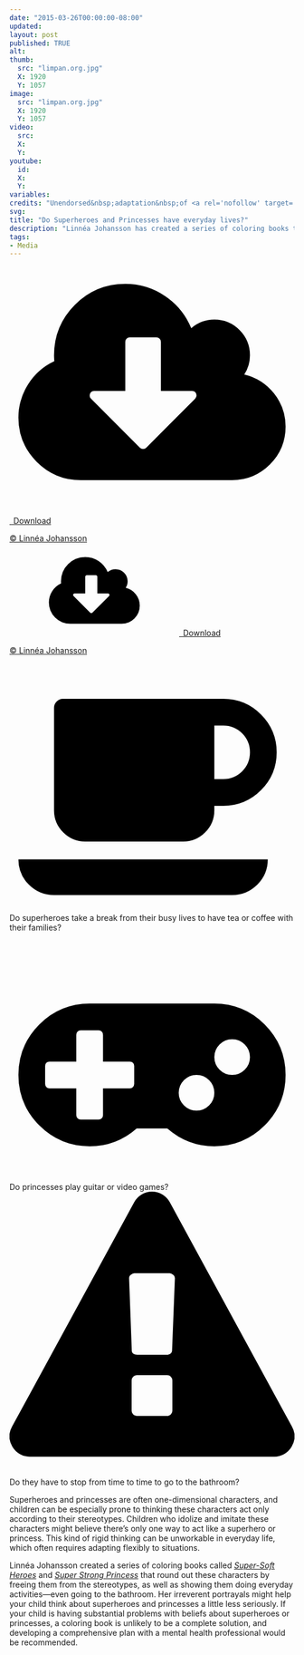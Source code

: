 ```yaml
---
date: "2015-03-26T00:00:00-08:00"
updated:
layout: post
published: TRUE
alt:
thumb:
  src: "limpan.org.jpg"
  X: 1920
  Y: 1057
image:
  src: "limpan.org.jpg"
  X: 1920
  Y: 1057
video:
  src: 
  X: 
  Y: 
youtube:
  id:
  X:
  Y:
variables:
credits: "Unendorsed&nbsp;adaptation&nbsp;of <a rel='nofollow' target='_blank' href='http://limpan.org/supermjukahjaltar/'>Super-Mjuka&nbsp;Hjältar &copy;&nbsp;Linnéa&nbsp;Johansson</a>"
svg:
title: "Do Superheroes and Princesses have everyday lives?"
description: "Linnéa Johansson has created a series of coloring books that can be the start of a conversation exploring questions about the everyday lives of heros."
tags:
- Media
---
```

<div class="float right side">
	<div>
		<a class="download" rel="nofollow" href="{{site.url}}/Super-Soft-Heroes.pdf" download="CDavidMaxey.com-Super-Soft-Heroes.pdf">
			<amp-img alt="Super Soft Heroes by Linnéa Johansson" width="414" height="536" src="{{site.cache}}/books/Super-Soft-Heroes.jpg" sizes="8.625rem"></amp-img>
			<div><svg id="svg-download" class="fontawesome" xmlns="http://www.w3.org/2000/svg" viewBox="0 0 2048 1792"><path d="M1344 928q0-14-9-23t-23-9h-224v-352q0-13-9.5-22.5t-22.5-9.5h-192q-13 0-22.5 9.5t-9.5 22.5v352h-224q-13 0-22.5 9.5t-9.5 22.5q0 14 9 23l352 352q9 9 23 9t23-9l351-351q10-12 10-24zm640 224q0 159-112.5 271.5t-271.5 112.5h-1088q-185 0-316.5-131.5t-131.5-316.5q0-130 70-240t188-165q-2-30-2-43 0-212 150-362t362-150q156 0 285.5 87t188.5 231q71-62 166-62 106 0 181 75t75 181q0 76-41 138 130 31 213.5 135.5t83.5 238.5z"/></svg>&ensp;Download</div>
		</a>
		<p class="credits"><a rel="nofollow noreferrer" target="_blank" href="http://limpan.org/supermjukahjaltar/">&copy;&nbsp;Linnéa Johansson</a></p>
	</div>
	<div>
		<a class="download" rel="nofollow" href="{{site.url}}/Super-Strong-Princess.pdf" download="CDavidMaxey.com-Super-Strong-Princess.pdf">
		<amp-img alt="Super Strong Princess by Linnéa Johansson" width="414" height="536" src="{{site.cache}}/books/Super-Strong-Princess.jpg" sizes="8.625rem"></amp-img>
		<div><svg class="fontawesome"><use xlink:href="#svg-download"/></svg>&ensp;Download</div>
		</a>
		<p class="credits"><a rel="nofollow noreferrer" target="_blank" href="http://limpan.org/superstrong/">&copy;&nbsp;Linnéa Johansson</a></p>
	</div>
</div>
<div class="fontawesomelist">
<div><svg class="fontawesome" viewBox="0 0 2048 1792" xmlns="http://www.w3.org/2000/svg"><path d="M1728 640q0-80-56-136t-136-56h-64v384h64q80 0 136-56t56-136zm-1664 768h1792q0 106-75 181t-181 75h-1280q-106 0-181-75t-75-181zm1856-768q0 159-112.5 271.5t-271.5 112.5h-64v32q0 92-66 158t-158 66h-704q-92 0-158-66t-66-158v-736q0-26 19-45t45-19h1152q159 0 271.5 112.5t112.5 271.5z"/></svg>Do superheroes take a break from their busy lives to have tea or coffee with their families?</div>
<div><svg class="fontawesome" viewBox="0 0 2048 1792" xmlns="http://www.w3.org/2000/svg"><path d="M896 1088v-128q0-14-9-23t-23-9h-192v-192q0-14-9-23t-23-9h-128q-14 0-23 9t-9 23v192h-192q-14 0-23 9t-9 23v128q0 14 9 23t23 9h192v192q0 14 9 23t23 9h128q14 0 23-9t9-23v-192h192q14 0 23-9t9-23zm576 64q0-53-37.5-90.5t-90.5-37.5-90.5 37.5-37.5 90.5 37.5 90.5 90.5 37.5 90.5-37.5 37.5-90.5zm256-256q0-53-37.5-90.5t-90.5-37.5-90.5 37.5-37.5 90.5 37.5 90.5 90.5 37.5 90.5-37.5 37.5-90.5zm256 128q0 212-150 362t-362 150q-192 0-338-128h-220q-146 128-338 128-212 0-362-150t-150-362 150-362 362-150h896q212 0 362 150t150 362z"/></svg>Do princesses play guitar or video games?</div>
<div><svg class="fontawesome" viewBox="0 0 1792 1792" xmlns="http://www.w3.org/2000/svg"><path d="M1024 1375v-190q0-14-9.5-23.5t-22.5-9.5h-192q-13 0-22.5 9.5t-9.5 23.5v190q0 14 9.5 23.5t22.5 9.5h192q13 0 22.5-9.5t9.5-23.5zm-2-374l18-459q0-12-10-19-13-11-24-11h-220q-11 0-24 11-10 7-10 21l17 457q0 10 10 16.5t24 6.5h185q14 0 23.5-6.5t10.5-16.5zm-14-934l768 1408q35 63-2 126-17 29-46.5 46t-63.5 17h-1536q-34 0-63.5-17t-46.5-46q-37-63-2-126l768-1408q17-31 47-49t65-18 65 18 47 49z"/></svg>Do they have to stop from time to time to go to the bathroom?</div>
</div>

Superheroes and princesses are often one-dimensional characters, and children can be especially prone to thinking these characters act only according to their stereotypes. Children who idolize and imitate these characters might believe there’s only one way to act like a superhero or princess. This kind of rigid thinking can be unworkable in everyday life, which often requires adapting flexibly to situations.

Linnéa Johansson created a series of coloring books called <a href="{{site.url}}/Super-Soft-Heroes.pdf" download="CDavidMaxey.com-Super-Soft-Heroes.pdf"><em>Super-Soft Heroes</em></a> and <a href="{{site.url}}/Super-Strong-Princess.pdf" download="CDavidMaxey.com-Super-Strong-Princess.pdf"><em>Super Strong Princess</em></a> that round out these characters by freeing them from the stereotypes, as well as showing them doing everyday activities&mdash;even going to the bathroom. Her irreverent portrayals might help your child think about superheroes and princesses a little less seriously. If your child is having substantial problems with beliefs about superheroes or princesses, a coloring book is unlikely to be a complete solution, and developing a comprehensive plan with a mental health professional would be recommended.